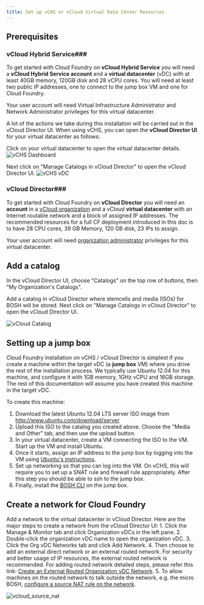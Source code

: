 ```yaml
---
title: Set up vCHS or vCloud Virtual Data Center Resources
---
```



## <a id="prerequisites"></a>Prerequisites ##

### vCloud Hybrid Service###
To get started with Cloud Foundry on **vCloud Hybrid Service** you will need a **vCloud Hybrid Service account** and a **virtual datacenter** (vDC) with at least 40GB memory, 120GB disk and 28 vCPU cores. You will need at least two public IP addresses, one to connect to the jump box VM and one for Cloud Foundry.

Your user account will need Virtual Infrastructure Administrator and Network Administrator privileges for this virtual datacenter.

A lot of the actions we take during this installation will be carried out in the vCloud Director UI. When using vCHS, you can open the **vCloud Director UI** for your virtual datacenter as follows:

Click on your virtual datacenter to open the virtual datacenter details.
![vCHS Dashboard](/vcloud_images/vchs_dashboard.png)

Next click on  "Manage Catalogs in vCloud Director" to open the vCloud Director UI.
![vCHS vDC](/vcloud_images/vchs_vdc_vcdui.png)


### vCloud Director###
To get started with Cloud Foundry on **vCloud Director** you will need an **account** in a [vCloud organization](http://pubs.vmware.com/vcd-51/topic/com.vmware.vcloud.users.doc_51/GUID-B2D21D95-B37F-4339-9887-F7788D397FD8.html) and a vCloud **virtual datacenter** with an Internet routable network and a block of assigned IP addresses. The recommended resources for a full CF deployment introduced in this doc is to have 28 CPU cores, 39 GB Memory, 120 GB disk, 23 IPs to assign. 

Your user account will need [organization administrator](http://pubs.vmware.com/vcd-51/topic/com.vmware.vcloud.users.doc_51/GUID-5B60A9C0-612A-4A3A-9ECE-694C40272505.html) privileges for this virtual datacenter.

## <a id="catalog"></a>Add a catalog ##

In the vCloud Director UI, choose "Catalogs" on the top row of buttons, then "My Organization's Catalogs". 

Add a catalog in vCloud Director where stemcells and media (ISOs) for BOSH will be stored.
Next click on  "Manage Catalogs in vCloud Director" to open the vCloud Director UI.

![vCloud Catalog](/vcloud_images/vcloud_catalog.png)


## <a id="jumpbox"></a>Setting up a jump box ##


Cloud Foundry installation on vCHS / vCloud Director is simplest if you create a machine within the target vDC (a **jump box** VM) where you drive the rest of the installation process. We typically use Ubuntu 12.04 for this machine, and configure it with 1GB memory, 1GHz vCPU and 16GB storage. The rest of this documentation will assume you have created this machine in the target vDC.

To create this machine:

1. Download the latest Ubuntu 12.04 LTS server ISO image from http://www.ubuntu.com/download/server
2. Upload this ISO to the catalog you created above. Choose the "Media and Other" tab, and then use the upload button.
3. In your virtual datacenter, create a VM connecting the ISO to the VM. Start up the VM and install Ubuntu.
4. Once it starts, assign an IP address to the jump box by logging into the VM using [Ubuntu's instructions](https://help.ubuntu.com/10.04/serverguide/network-configuration.html#static-ip-addressing).
5. Set up networking so that you can log into the VM. On vCHS, this will require you to set up a SNAT rule and firewall rule appropriately. After this step you should be able to ssh to the jump box.
6. Finally, install the [BOSH CLI](../../bosh/setup/index.html) on the jump box.


## <a id="network"></a>Create a network for Cloud Foundry ##

Add a network to the virtual datacenter in vCloud Director. Here are the major steps to create a network from the vCloud Director UI:
	1. Click the Manage & Monitor tab and click Organization vDCs in the left pane.
	2. Double-click the organization vDC name to open the organization vDC.
	3. Click the Org vDC Networks tab and click Add Network.
	4. Then choose to add an external direct network or an external routed network. For security and better usage of IP resources, the external routed network is recommended. For adding routed network detailed steps, please refer this link: 
 [Create an External Routed Organization vDC Network](http://pubs.vmware.com/vcd-51/index.jsp#com.vmware.vcloud.admin.doc_51/GUID-6E69AF88-31E0-4DD8-A79E-E8E4B6F68878.html).
 	5. To allow machines on the routed network to talk outside the network, e.g. the micro BOSH, [configure a source NAT rule on the network](http://pubs.vmware.com/vcd-51/index.jsp?topic=%2Fcom.vmware.vcloud.admin.doc_51%2FGUID-464E27A8-3238-4553-ABCF-77808D3A510D.html).

![vcloud_source_nat](/vcloud_images/vcloud_source_nat.png)

